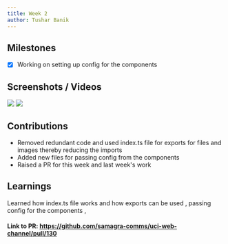 ```yaml
---
title: Week 2
author: Tushar Banik  
---
```


## Milestones
- [x] Working on setting up config for the components 

## Screenshots / Videos 
![](https://i.postimg.cc/BZ5wvXM8/Screenshot-2023-07-25-at-9-34-06-PM.png)
![](https://i.postimg.cc/8cGKHSPP/Screenshot-2023-07-25-at-9-34-03-PM.png)

## Contributions 
- Removed redundant code and used index.ts file for exports for files and images thereby reducing the imports 
- Added new files for passing config from the components  
- Raised a PR for this week and last week's work 

## Learnings
 Learned how index.ts file works and how exports can be used , passing config for the components ,  

 #### Link to PR: https://github.com/samagra-comms/uci-web-channel/pull/130
